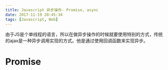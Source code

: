 ```yaml
---
title: Javascript 异步操作- Promise, async
date: 2017-11-19 20:45:34
tags: [Javascript, Web]
---
```


由于JS是个单线程的语言，所以在做异步操作的时候就要使用特别的方式，传统的ajax是一种异步调用实现的方式。他是通过使用回调函数来实现异步。

# Promise





